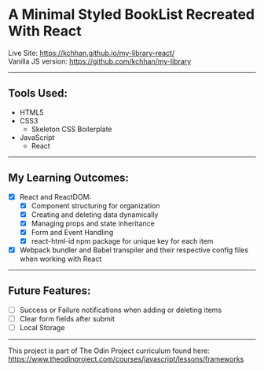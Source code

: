 # A Minimal Styled BookList Recreated With React

Live Site: https://kchhan.github.io/my-library-react/ <br />
Vanilla JS version: https://github.com/kchhan/my-library

---

## Tools Used:

- HTML5
- CSS3
  - Skeleton CSS Boilerplate
- JavaScript
  - React

---

## My Learning Outcomes:

- [x] React and ReactDOM:
  - [x] Component structuring for organization
  - [x] Creating and deleting data dynamically
  - [x] Managing props and state inheritance 
  - [x] Form and Event Handling
  - [x] react-html-id npm package for unique key for each item
- [x] Webpack bundler and Babel transpiler and their respective config files when working with React

---

## Future Features:

- [ ] Success or Failure notifications when adding or deleting items
- [ ] Clear form fields after submit
- [ ] Local Storage

---

This project is part of The Odin Project curriculum found here: <br />
https://www.theodinproject.com/courses/javascript/lessons/frameworks
